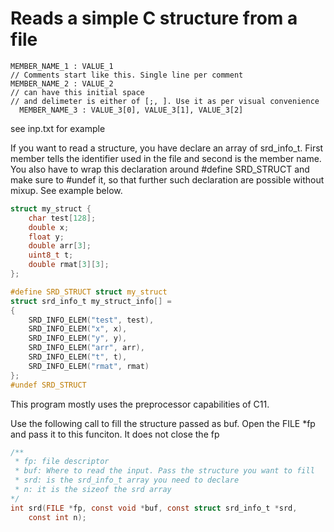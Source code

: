# Reads a simple C structure from a file


``` cat inp.txt
MEMBER_NAME_1 : VALUE_1
// Comments start like this. Single line per comment
MEMBER_NAME_2 : VALUE_2
// can have this initial space
// and delimeter is either of [;, ]. Use it as per visual convenience
  MEMBER_NAME_3 : VALUE_3[0], VALUE_3[1], VALUE_3[2]
```

see inp.txt for example

If you want to read a structure, you have declare an array
of srd_info_t. First member tells the identifier used in the file
and second is the member name. You also have to wrap this declaration
around #define SRD_STRUCT and make sure to #undef it, so that further
such declaration are possible without mixup. See example below.
```c
struct my_struct {
    char test[128];
    double x;
    float y;
    double arr[3];
    uint8_t t;
    double rmat[3][3];
};

#define SRD_STRUCT struct my_struct
struct srd_info_t my_struct_info[] =
{
    SRD_INFO_ELEM("test", test),
    SRD_INFO_ELEM("x", x),
    SRD_INFO_ELEM("y", y),
    SRD_INFO_ELEM("arr", arr),
    SRD_INFO_ELEM("t", t),
    SRD_INFO_ELEM("rmat", rmat)
};
#undef SRD_STRUCT
```

This program mostly uses the preprocessor capabilities of C11.

Use the following call to fill the structure passed as buf. Open
the FILE *fp and pass it to this funciton. It does not close the
fp
```c
/**
 * fp: file descriptor
 * buf: Where to read the input. Pass the structure you want to fill
 * srd: is the srd_info_t array you need to declare
 * n: it is the sizeof the srd array
*/
int srd(FILE *fp, const void *buf, const struct srd_info_t *srd,
	const int n);
	
```